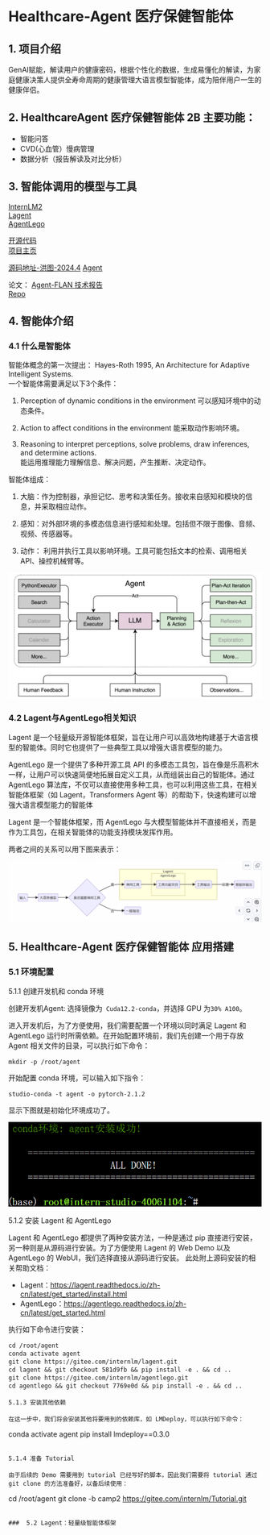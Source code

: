 # Healthcare-Agent 医疗保健智能体

## 1. 项目介绍 
GenAI赋能，解读用户的健康密码，根据个性化的数据，生成易懂化的解读，为家庭健康决策人提供全寿命周期的健康管理大语言模型智能体，成为陪伴用户一生的健康伴侣。
   
## 2. HealthcareAgent 医疗保健智能体 2B 主要功能：  
  - 智能问答
  - CVD(心血管）慢病管理
  - 数据分析（报告解读及对比分析）


## 3. 智能体调用的模型与工具
[InternLM2](https://github.com/InternLM/InternLM)    
[Lagent](https://github.com/InternLM/Lagent)    
[AgentLego](https://github.com/InternLM/AgentLego) 

[开源代码](https://open-compass.github.io/T-Eval/)  
[项目主页](open-compass.github.io/T-Eval)    

[源码地址-洪图-2024.4](https://github.com/NagatoYuki0943/HealthcareAgent/blob/main/LLM.py)
[Agent](https://github.com/CDL0726/InternLM2-Tutorial-Assignment-Lecture6-Lagent/edit/main/README.md)    

论文：
[Agent-FLAN 技术报告](https://arxiv.org/abs/2403.12881)    
[Repo](https://github.com/InternLM/Agent-FLAN)  

      
## 4. 智能体介绍    

### 4.1 什么是智能体    

智能体概念的第一次提出： Hayes-Roth 1995, An Architecture for Adaptive Intelligent Systems.    
一个智能体需要满足以下3个条件：     

1. Perception of dynamic conditions in the environment
  可以感知环境中的动态条件。

2. Action to affect conditions in the environment
  能采取动作影响环境。

3. Reasoning to interpret perceptions, solve problems, draw inferences, and determine actions.   
   能运用推理能力理解信息、解决问题，产生推断、决定动作。

智能体组成：

  1. 大脑：作为控制器，承担记忆、思考和决策任务。接收来自感知和模块的信息，并采取相应动作。
     
  2. 感知：对外部环境的多模态信息进行感知和处理。包括但不限于图像、音频、视频、传感器等。
     
  3. 动作： 利用并执行工具以影响环境。工具可能包括文本的检索、调用相关API、操控机械臂等。

![](./lagent.png)  

### 4.2 Lagent与AgentLego相关知识     

Lagent 是一个轻量级开源智能体框架，旨在让用户可以高效地构建基于大语言模型的智能体。同时它也提供了一些典型工具以增强大语言模型的能力。

AgentLego 是一个提供了多种开源工具 API 的多模态工具包，旨在像是乐高积木一样，让用户可以快速简便地拓展自定义工具，从而组装出自己的智能体。通过 AgentLego 算法库，不仅可以直接使用多种工具，也可以利用这些工具，在相关智能体框架（如 Lagent，Transformers Agent 等）的帮助下，快速构建可以增强大语言模型能力的智能体

 Lagent 是一个智能体框架，而 AgentLego 与大模型智能体并不直接相关，而是作为工具包，在相关智能体的功能支持模块发挥作用。   

 两者之间的关系可以用下图来表示：    

![](./Agent7.png)


## 5. Healthcare-Agent 医疗保健智能体 应用搭建

### 5.1 环境配置      

5.1.1 创建开发机和 conda 环境    

创建开发机Agent: 选择镜像为` Cuda12.2-conda`，并选择 GPU 为`30% A100`。

进入开发机后，为了方便使用，我们需要配置一个环境以同时满足 Lagent 和 AgentLego 运行时所需依赖。在开始配置环境前，我们先创建一个用于存放 Agent 相关文件的目录，可以执行如下命令：  
```
mkdir -p /root/agent
```

开始配置 conda 环境，可以输入如下指令： 
```
studio-conda -t agent -o pytorch-2.1.2
```

显示下图就是初始化环境成功了。  

![](./Agent9.png)        

5.1.2 安装 Lagent 和 AgentLego    

Lagent 和 AgentLego 都提供了两种安装方法，一种是通过 pip 直接进行安装，另一种则是从源码进行安装。为了方便使用 Lagent 的 Web Demo 以及 AgentLego 的 WebUI，我们选择直接从源码进行安装。 此处附上源码安装的相关帮助文档：   

- Lagent：https://lagent.readthedocs.io/zh-cn/latest/get_started/install.html
- AgentLego：https://agentlego.readthedocs.io/zh-cn/latest/get_started.html

执行如下命令进行安装：    

```
cd /root/agent
conda activate agent
git clone https://gitee.com/internlm/lagent.git
cd lagent && git checkout 581d9fb && pip install -e . && cd ..
git clone https://gitee.com/internlm/agentlego.git
cd agentlego && git checkout 7769e0d && pip install -e . && cd ..

5.1.3 安装其他依赖   

在这一步中，我们将会安装其他将要用到的依赖库，如 LMDeploy，可以执行如下命令：   

 ```
conda activate agent
pip install lmdeploy==0.3.0
```

5.1.4 准备 Tutorial

由于后续的 Demo 需要用到 tutorial 已经写好的脚本，因此我们需要将 tutorial 通过 git clone 的方法准备好，以备后续使用：   

```
cd /root/agent
git clone -b camp2 https://gitee.com/internlm/Tutorial.git
```

###  5.2 Lagent：轻量级智能体框架
 

